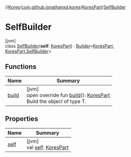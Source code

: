 //[Kores](../../../../index.md)/[com.github.jonathanxd.kores](../../index.md)/[KoresPart](../index.md)/[SelfBuilder](index.md)

# SelfBuilder

[jvm]\
class [SelfBuilder](index.md)(**self**: [KoresPart](../index.md)) : [Builder](../../../com.github.jonathanxd.kores.builder/-builder/index.md)<[KoresPart](../index.md), [KoresPart.SelfBuilder](index.md)>

## Functions

| Name | Summary |
|---|---|
| [build](build.md) | [jvm]<br>open override fun [build](build.md)(): [KoresPart](../index.md)<br>Build the object of type T. |

## Properties

| Name | Summary |
|---|---|
| [self](self.md) | [jvm]<br>val [self](self.md): [KoresPart](../index.md) |
